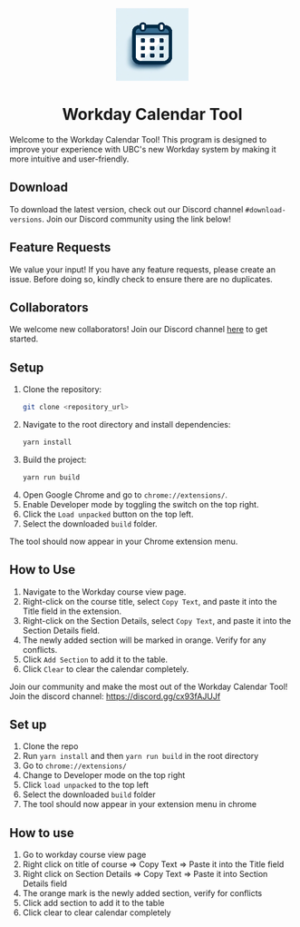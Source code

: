 <p align="center">
  <img src="/public/logo128.png" width="128px" height="128px" alt="Workday Calendar Tool logo">
</p>
<h1 align="center">Workday Calendar Tool</h1>

Welcome to the Workday Calendar Tool! This program is designed to improve your experience with UBC's new Workday system by making it more intuitive and user-friendly.

## Download
To download the latest version, check out our Discord channel `#download-versions`. Join our Discord community using the link below!

## Feature Requests
We value your input! If you have any feature requests, please create an issue. Before doing so, kindly check to ensure there are no duplicates.

## Collaborators
We welcome new collaborators! Join our Discord channel [here](https://discord.gg/cx93fAJUJf) to get started.

## Setup

1. Clone the repository:
   ```bash
   git clone <repository_url>
   ```
2. Navigate to the root directory and install dependencies:
   ```bash
   yarn install
   ```
3. Build the project:
   ```bash
   yarn run build
   ```
4. Open Google Chrome and go to `chrome://extensions/`.
5. Enable Developer mode by toggling the switch on the top right.
6. Click the `Load unpacked` button on the top left.
7. Select the downloaded `build` folder.

The tool should now appear in your Chrome extension menu.

## How to Use

1. Navigate to the Workday course view page.
2. Right-click on the course title, select `Copy Text`, and paste it into the Title field in the extension.
3. Right-click on the Section Details, select `Copy Text`, and paste it into the Section Details field.
4. The newly added section will be marked in orange. Verify for any conflicts.
5. Click `Add Section` to add it to the table.
6. Click `Clear` to clear the calendar completely.

Join our community and make the most out of the Workday Calendar Tool!
Join the discord channel: https://discord.gg/cx93fAJUJf

## Set up

1. Clone the repo
2. Run `yarn install` and then `yarn run build` in the root directory
3. Go to `chrome://extensions/`
4. Change to Developer mode on the top right
5. Click `load unpacked` to the top left
6. Select the downloaded `build` folder
7. The tool should now appear in your extension menu in chrome

## How to use

1. Go to workday course view page
2. Right click on title of course => Copy Text => Paste it into the Title field
3. Right click on Section Details => Copy Text => Paste it into Section Details field
4. The orange mark is the newly added section, verify for conflicts
5. Click add section to add it to the table
6. Click clear to clear calendar completely
